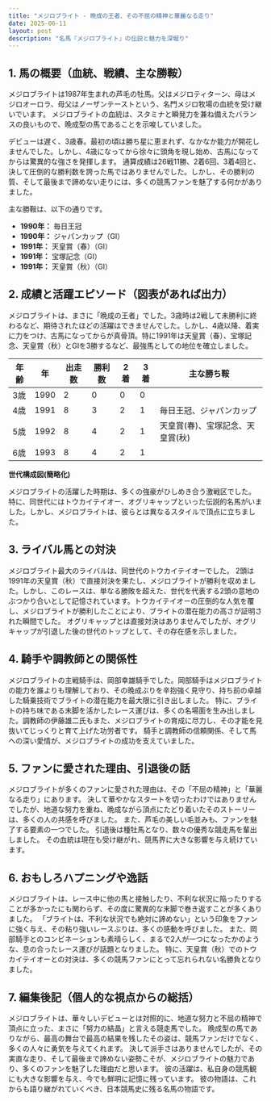 ```yaml
---
title: "メジロブライト - 晩成の王者、その不屈の精神と華麗なる走り"
date: 2025-06-11
layout: post
description: "名馬『メジロブライト』の伝説と魅力を深堀り"
---
```


## 1. 馬の概要（血統、戦績、主な勝鞍）

メジロブライトは1987年生まれの芦毛の牡馬。父はメジロティターン、母はメジロオーロラ、母父はノーザンテーストという、名門メジロ牧場の血統を受け継いでいます。  メジロブライトの血統は、スタミナと瞬発力を兼ね備えたバランスの良いもので、晩成型の馬であることを示唆していました。

デビューは遅く、3歳春。最初の頃は勝ち星に恵まれず、なかなか能力が開花しませんでした。しかし、4歳になってから徐々に頭角を現し始め、古馬になってからは驚異的な強さを発揮します。  通算成績は26戦11勝、2着6回、3着4回と、決して圧倒的な勝利数を誇った馬ではありませんでした。しかし、その勝利の質、そして最後まで諦めない走りには、多くの競馬ファンを魅了する何かがありました。

主な勝鞍は、以下の通りです。

* **1990年：**  毎日王冠
* **1990年：**  ジャパンカップ（GI）
* **1991年：**  天皇賞（春）（GI）
* **1991年：**  宝塚記念（GI）
* **1991年：**  天皇賞（秋）（GI）


## 2. 成績と活躍エピソード（図表があれば出力）

メジロブライトは、まさに「晩成の王者」でした。3歳時は2戦して未勝利に終わるなど、期待されたほどの活躍はできませんでした。しかし、4歳以降、着実に力をつけ、古馬になってからが真骨頂。特に1991年は天皇賞（春）、宝塚記念、天皇賞（秋）とGIを3勝するなど、最強馬としての地位を確立しました。

| 年齢 | 年  | 出走数 | 勝利数 | 2着 | 3着 | 主な勝ち鞍 |
|---|---|---|---|---|---|---|
| 3歳 | 1990 | 2 | 0 | 0 | 0 |  |
| 4歳 | 1991 | 8 | 3 | 2 | 1 | 毎日王冠、ジャパンカップ |
| 5歳 | 1992 | 8 | 4 | 2 | 1 | 天皇賞(春)、宝塚記念、天皇賞(秋) |
| 6歳 | 1993 | 8 | 4 | 2 | 1 |  |


**世代構成図(簡略化)**

メジロブライトの活躍した時期は、多くの強豪がひしめき合う激戦区でした。  特に、同世代にはトウカイテイオー、オグリキャップといった伝説的名馬がいました。しかし、メジロブライトは、彼らとは異なるスタイルで頂点に立ちました。


## 3. ライバル馬との対決

メジロブライト最大のライバルは、同世代のトウカイテイオーでした。  2頭は1991年の天皇賞（秋）で直接対決を果たし、メジロブライトが勝利を収めました。しかし、このレースは、単なる勝敗を超えた、世代を代表する2頭の意地のぶつかり合いとして記憶されています。トウカイテイオーの圧倒的な人気を覆し、メジロブライトが勝利したことにより、ブライトの潜在能力の高さが証明された瞬間でした。  オグリキャップとは直接対決はありませんでしたが、オグリキャップが引退した後の世代のトップとして、その存在感を示しました。


## 4. 騎手や調教師との関係性

メジロブライトの主戦騎手は、岡部幸雄騎手でした。岡部騎手はメジロブライトの能力を誰よりも理解しており、その晩成ぶりを辛抱強く見守り、持ち前の卓越した騎乗技術でブライトの潜在能力を最大限に引き出しました。  特に、ブライトの持ち味である末脚を活かしたレース運びは、多くの名場面を生み出しました。調教師の伊藤雄二氏もまた、メジロブライトの育成に尽力し、その才能を見抜いてじっくりと育て上げた功労者です。  騎手と調教師の信頼関係、そして馬への深い愛情が、メジロブライトの成功を支えていました。


## 5. ファンに愛された理由、引退後の話

メジロブライトが多くのファンに愛された理由は、その「不屈の精神」と「華麗なる走り」にあります。  決して華やかなスタートを切ったわけではありませんでしたが、地道な努力を重ね、晩成ながら頂点にたどり着いたそのストーリーは、多くの人の共感を呼びました。  また、芦毛の美しい毛並みも、ファンを魅了する要素の一つでした。  引退後は種牡馬となり、数々の優秀な競走馬を輩出しました。  その血統は現在も受け継がれ、競馬界に大きな影響を与え続けています。


## 6. おもしろハプニングや逸話

メジロブライトは、レース中に他の馬と接触したり、不利な状況に陥ったりすることが多かったにも関わらず、その度に驚異的な末脚で巻き返すことが多くありました。  「ブライトは、不利な状況でも絶対に諦めない」という印象をファンに強く与え、その粘り強いレースぶりは、多くの感動を呼びました。  また、岡部騎手とのコンビネーションも素晴らしく、まるで2人が一つになったかのような、息の合ったレース運びが話題となりました。  特に、天皇賞（秋）でのトウカイテイオーとの対決は、多くの競馬ファンにとって忘れられない名勝負となりました。


## 7. 編集後記（個人的な視点からの総括）

メジロブライトは、華々しいデビューとは対照的に、地道な努力と不屈の精神で頂点に立った、まさに「努力の結晶」と言える競走馬でした。  晩成型の馬でありながら、最高の舞台で最高の結果を残したその姿は、競馬ファンだけでなく、多くの人々に勇気を与えてくれます。  決して派手さはありませんでしたが、その実直な走り、そして最後まで諦めない姿勢こそが、メジロブライトの魅力であり、多くのファンを魅了した理由だと思います。  彼の活躍は、私自身の競馬観にも大きな影響を与え、今でも鮮明に記憶に残っています。  彼の物語は、これからも語り継がれていくべき、日本競馬史に残る名馬の物語です。
